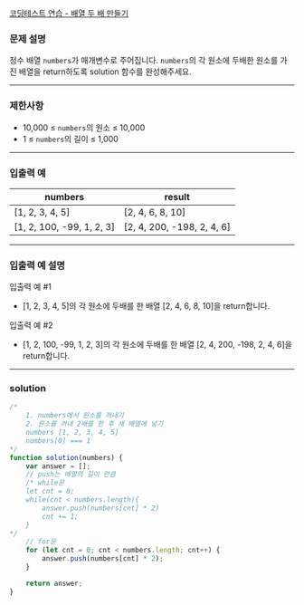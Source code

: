[코딩테스트 연습 - 배열 두 배 만들기](https://school.programmers.co.kr/learn/courses/30/lessons/120809)

### **문제 설명**

정수 배열 `numbers`가 매개변수로 주어집니다. `numbers`의 각 원소에 두배한 원소를 가진 배열을 return하도록 solution 함수를 완성해주세요.

---

### 제한사항

- 10,000 ≤ `numbers`의 원소 ≤ 10,000
- 1 ≤ `numbers`의 길이 ≤ 1,000

---

### 입출력 예

| numbers                   | result                     |
| ------------------------- | -------------------------- |
| [1, 2, 3, 4, 5]           | [2, 4, 6, 8, 10]           |
| [1, 2, 100, -99, 1, 2, 3] | [2, 4, 200, -198, 2, 4, 6] |

---

### 입출력 예 설명

입출력 예 #1

- [1, 2, 3, 4, 5]의 각 원소에 두배를 한 배열 [2, 4, 6, 8, 10]을 return합니다.

입출력 예 #2

- [1, 2, 100, -99, 1, 2, 3]의 각 원소에 두배를 한 배열 [2, 4, 200, -198, 2, 4, 6]을 return합니다.

---

### solution

```jsx
/*
    1. numbers에서 원소를 꺼내기
    2. 원소를 꺼내 2배를 한 후 새 배열에 넣기
    numbers [1, 2, 3, 4, 5]
    numbers[0] === 1
*/
function solution(numbers) {
	var answer = [];
	// push는 배열의 길이 만큼
	/* while문
    let cnt = 0;
    while(cnt < numbers.length){
        answer.push(numbers[cnt] * 2)
        cnt += 1;
    }
*/
	// for문
	for (let cnt = 0; cnt < numbers.length; cnt++) {
		answer.push(numbers[cnt] * 2);
	}

	return answer;
}
```
